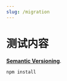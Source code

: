 ```yaml
---
slug: /migration
---
```


# 测试内容

[**Semantic Versioning**](https://semver.org/).

```bash npm2yarn
npm install
```
